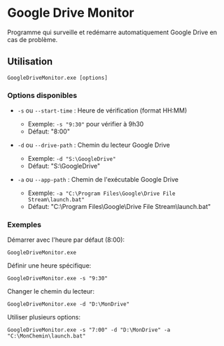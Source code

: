 # Google Drive Monitor

Programme qui surveille et redémarre automatiquement Google Drive en cas de problème.

## Utilisation

```
GoogleDriveMonitor.exe [options]
```

### Options disponibles

- `-s` ou `--start-time` : Heure de vérification (format HH:MM)
  - Exemple: `-s "9:30"` pour vérifier à 9h30
  - Défaut: "8:00"

- `-d` ou `--drive-path` : Chemin du lecteur Google Drive
  - Exemple: `-d "S:\GoogleDrive"`
  - Défaut: "S:\GoogleDrive"

- `-a` ou `--app-path` : Chemin de l'exécutable Google Drive
  - Exemple: `-a "C:\Program Files\Google\Drive File Stream\launch.bat"`
  - Défaut: "C:\Program Files\Google\Drive File Stream\launch.bat"

### Exemples

Démarrer avec l'heure par défaut (8:00):
```
GoogleDriveMonitor.exe
```

Définir une heure spécifique:
```
GoogleDriveMonitor.exe -s "9:30"
```

Changer le chemin du lecteur:
```
GoogleDriveMonitor.exe -d "D:\MonDrive"
```

Utiliser plusieurs options:
```
GoogleDriveMonitor.exe -s "7:00" -d "D:\MonDrive" -a "C:\MonChemin\launch.bat"
``` 